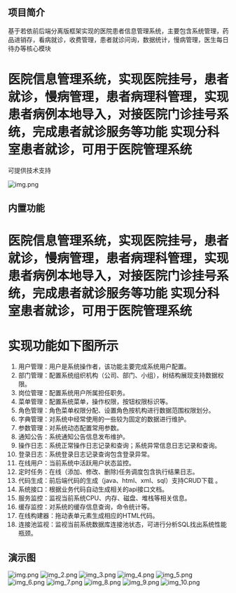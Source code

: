 ## 项目简介

基于若依前后端分离版框架实现的医院患者信息管理系统，主要包含系统管理，药品进销存，看病就诊，收费管理，患者就诊问询，数据统计，慢病管理，医生每日待办等核心模块
# 医院信息管理系统，实现医院挂号，患者就诊，慢病管理，患者病理科管理，实现患者病例本地导入，对接医院门诊挂号系统，完成患者就诊服务等功能 实现分科室患者就诊，可用于医院管理系统
可提供技术支持

![img.png](img.png)

## 内置功能
# 医院信息管理系统，实现医院挂号，患者就诊，慢病管理，患者病理科管理，实现患者病例本地导入，对接医院门诊挂号系统，完成患者就诊服务等功能 实现分科室患者就诊，可用于医院管理系统
# 实现功能如下图所示
1. 用户管理：用户是系统操作者，该功能主要完成系统用户配置。
2. 部门管理：配置系统组织机构（公司、部门、小组），树结构展现支持数据权限。
3. 岗位管理：配置系统用户所属担任职务。
4. 菜单管理：配置系统菜单，操作权限，按钮权限标识等。
5. 角色管理：角色菜单权限分配、设置角色按机构进行数据范围权限划分。
6. 字典管理：对系统中经常使用的一些较为固定的数据进行维护。
7. 参数管理：对系统动态配置常用参数。
8. 通知公告：系统通知公告信息发布维护。
9. 操作日志：系统正常操作日志记录和查询；系统异常信息日志记录和查询。
10. 登录日志：系统登录日志记录查询包含登录异常。
11. 在线用户：当前系统中活跃用户状态监控。
12. 定时任务：在线（添加、修改、删除)任务调度包含执行结果日志。
13. 代码生成：前后端代码的生成（java、html、xml、sql）支持CRUD下载 。
14. 系统接口：根据业务代码自动生成相关的api接口文档。
15. 服务监控：监视当前系统CPU、内存、磁盘、堆栈等相关信息。
16. 缓存监控：对系统的缓存信息查询，命令统计等。
17. 在线构建器：拖动表单元素生成相应的HTML代码。
18. 连接池监视：监视当前系统数据库连接池状态，可进行分析SQL找出系统性能瓶颈。

## 演示图

![img.png](img.png)
![img_2.png](img_2.png)
![img_3.png](img_3.png)
![img_4.png](img_4.png)
![img_5.png](img_5.png)
![img_6.png](img_6.png)
![img_7.png](img_7.png)
![img_8.png](img_8.png)
![img_9.png](img_9.png)
![img_10.png](img_10.png)